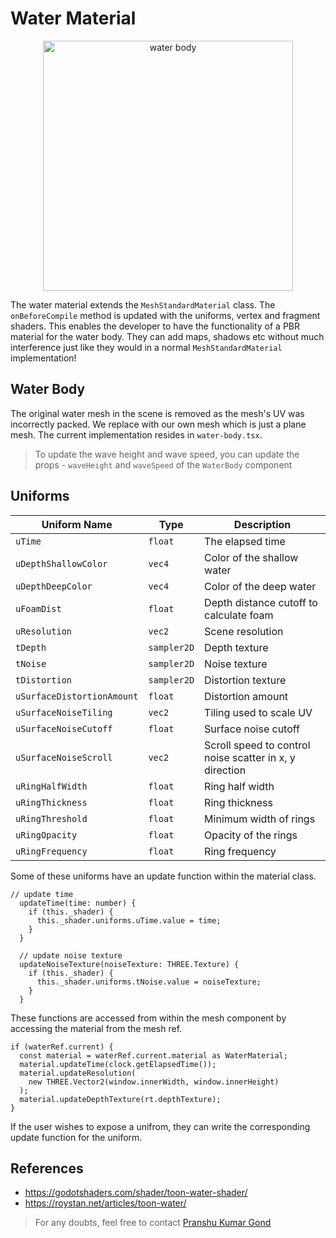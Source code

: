 # Water Material

<p align="center">
<img alt="water body" src="../../../public/images/water-body.png" height=400 />
</p>

The water material extends the `MeshStandardMaterial` class. The `onBeforeCompile` method is updated with the uniforms, vertex and fragment shaders. This enables the developer to have the functionality of a PBR material for the water body. They can add maps, shadows etc without much interference just like they would in a normal `MeshStandardMaterial` implementation!

## Water Body
The original water mesh in the scene is removed as the mesh's UV was incorrectly packed. We replace with our own mesh which is just a plane mesh. The current implementation resides in `water-body.tsx`. 

> To update the wave height and wave speed, you can update the props - `waveHeight` and `waveSpeed` of the `WaterBody` component

## Uniforms

| Uniform Name               | Type        | Description                                             |
| -------------------------- | ----------- | ------------------------------------------------------- |
| `uTime`                    | `float`     | The elapsed time                                        |
| `uDepthShallowColor`       | `vec4`      | Color of the shallow water                              |
| `uDepthDeepColor`          | `vec4`      | Color of the deep water                                 |
| `uFoamDist`                | `float`     | Depth distance cutoff to calculate foam                 |
| `uResolution`              | `vec2`      | Scene resolution                                        |
| `tDepth`                   | `sampler2D` | Depth texture                                           |
| `tNoise`                   | `sampler2D` | Noise texture                                           |
| `tDistortion`              | `sampler2D` | Distortion texture                                      |
| `uSurfaceDistortionAmount` | `float`     | Distortion amount                                       |
| `uSurfaceNoiseTiling`      | `vec2`      | Tiling used to scale UV                                 |
| `uSurfaceNoiseCutoff`      | `float`     | Surface noise cutoff                                    |
| `uSurfaceNoiseScroll`      | `vec2`      | Scroll speed to control noise scatter in x, y direction |
| `uRingHalfWidth`           | `float`     | Ring half width                                         |
| `uRingThickness`           | `float`     | Ring thickness                                          |
| `uRingThreshold`           | `float`     | Minimum width of rings                                  |
| `uRingOpacity`             | `float`     | Opacity of the rings                                    |
| `uRingFrequency`           | `float`     | Ring frequency                                          |

Some of these uniforms have an update function within the material class.

```tsx
// update time
  updateTime(time: number) {
    if (this._shader) {
      this._shader.uniforms.uTime.value = time;
    }
  }

  // update noise texture
  updateNoiseTexture(noiseTexture: THREE.Texture) {
    if (this._shader) {
      this._shader.uniforms.tNoise.value = noiseTexture;
    }
  }
```

These functions are accessed from within the mesh component by accessing the material from the mesh ref.

```tsx
if (waterRef.current) {
  const material = waterRef.current.material as WaterMaterial;
  material.updateTime(clock.getElapsedTime());
  material.updateResolution(
    new THREE.Vector2(window.innerWidth, window.innerHeight)
  );
  material.updateDepthTexture(rt.depthTexture);
}
```

If the user wishes to expose a unifrom, they can write the corresponding update function for the uniform.

## References

- https://godotshaders.com/shader/toon-water-shader/
- https://roystan.net/articles/toon-water/

> For any doubts, feel free to contact <a href="https://www.github.com/madraven05" target="_blank" rel="noopener noreferrer">Pranshu Kumar Gond</a>
